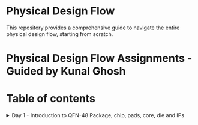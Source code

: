 # Physical Design Flow 
This repository provides a comprehensive guide to navigate the entire physical design flow, starting from scratch.

# Physical Design Flow Assignments - Guided by Kunal Ghosh

# Table of contents
<details>
<summary>Day 1 - Introduction to QFN-48 Package, chip, pads, core, die and IPs</summary>
<br>
  The QFN-48 (Quad Flat No-Lead 48) package is a widely used integrated circuit (IC) package in the electronics industry. 
  It belongs to the family of leadless surface-mount packages designed to maximize space efficiency on printed circuit boards (PCBs) while providing excellent thermal     
  performance and electrical connectivity.

  ![QFN-Package](https://github.com/Pavan2280/pes_pd/assets/131603225/f0d98e95-8f05-4d8a-af1b-51b63c15bb1a)


</details>
